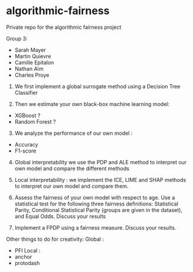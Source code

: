 # algorithmic-fairness
Private repo for the algorithmic fairness project

Group 3:
- Sarah Mayer
- Martin Quievre
- Camille Epitalon
- Nathan Aïm 
- Charles Proye

1. We first implement a global surrogate method using a Decision Tree Classifier

2. Then we estimate your own black-box machine learning model:
- XGBoost ? 
- Random Forest ?

3. We analyze the performance of our own model : 
- Accuracy 
- F1-score 

4. Global interpretability we use the PDP and ALE method to interpret our own model and compare the different methods

5. Local interpretability : we implement the ICE, LIME and SHAP methods to interpret our own model and compare them.

6. Assess the fairness of your own model with respect to age. Use a statistical test for 
the following three fairness definitions: Statistical Parity, Conditional Statistical Parity 
(groups are given in the dataset), and Equal Odds. Discuss your results


7. Implement a FPDP using a fairness measure. Discuss your results.



Other things to do for creativity: 
Global : 
- PFI
Local :
- anchor
- protodash

